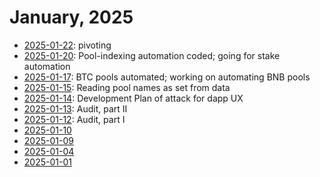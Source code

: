 # January, 2025

* [2025-01-22](22): pivoting
* [2025-01-20](20): Pool-indexing automation coded; going for stake automation
* [2025-01-17](17): BTC pools automated; working on automating BNB pools
* [2025-01-15](15): Reading pool names as set from data
* [2025-01-14](14): Development Plan of attack for dapp UX
* [2025-01-13](13): Audit, part II
* [2025-01-12](12): Audit, part I
* [2025-01-10](10)
* [2025-01-09](09)
* [2025-01-04](04)
* [2025-01-01](01)
